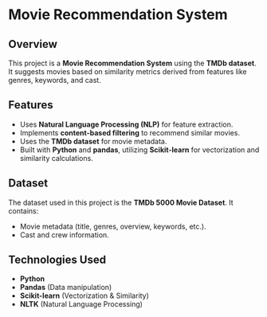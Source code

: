 # Movie Recommendation System

## Overview
This project is a **Movie Recommendation System** using the **TMDb dataset**. It suggests movies based on similarity metrics derived from features like genres, keywords, and cast.

## Features
- Uses **Natural Language Processing (NLP)** for feature extraction.
- Implements **content-based filtering** to recommend similar movies.
- Uses the **TMDb dataset** for movie metadata.
- Built with **Python** and **pandas**, utilizing **Scikit-learn** for vectorization and similarity calculations.

## Dataset
The dataset used in this project is the **TMDb 5000 Movie Dataset**. It contains:
- Movie metadata (title, genres, overview, keywords, etc.).
- Cast and crew information.


## Technologies Used
- **Python**
- **Pandas** (Data manipulation)
- **Scikit-learn** (Vectorization & Similarity)
- **NLTK** (Natural Language Processing)


